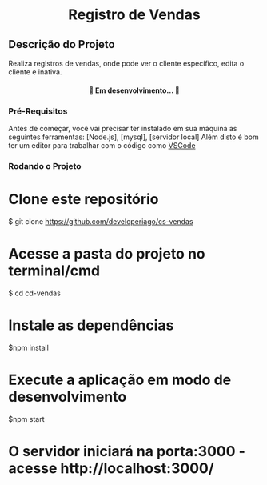 <h1 align="center"> Registro de Vendas </h1>

## Descrição do Projeto
Realiza registros de vendas, onde pode ver o cliente específico, edita o cliente e inativa.

<h4 align="center"> 
	🚧  Em desenvolvimento...  🚧
</h4>

### Pré-Requisitos

Antes de começar, você vai precisar ter instalado em sua máquina as seguintes ferramentas:
[Node.js], [mysql], [servidor local] 
Além disto é bom ter um editor para trabalhar com o código como [VSCode](https://code.visualstudio.com/)

### Rodando o Projeto

# Clone este repositório
$ git clone https://github.com/developeriago/cs-vendas

# Acesse a pasta do projeto no terminal/cmd
$ cd cd-vendas

# Instale as dependências
$npm install

# Execute a aplicação em modo de desenvolvimento
$npm start

# O servidor iniciará na porta:3000 - acesse http://localhost:3000/
